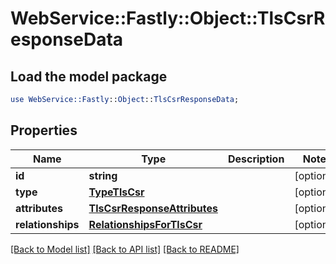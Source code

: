 # WebService::Fastly::Object::TlsCsrResponseData

## Load the model package
```perl
use WebService::Fastly::Object::TlsCsrResponseData;
```

## Properties
Name | Type | Description | Notes
------------ | ------------- | ------------- | -------------
**id** | **string** |  | [optional] 
**type** | [**TypeTlsCsr**](TypeTlsCsr.md) |  | [optional] 
**attributes** | [**TlsCsrResponseAttributes**](TlsCsrResponseAttributes.md) |  | [optional] 
**relationships** | [**RelationshipsForTlsCsr**](RelationshipsForTlsCsr.md) |  | [optional] 

[[Back to Model list]](../README.md#documentation-for-models) [[Back to API list]](../README.md#documentation-for-api-endpoints) [[Back to README]](../README.md)


